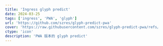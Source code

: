```yaml
---
title: 'Ingress glyph predict'
date: 2024-03-25
tags: ['ingress', 'PWA', 'glyph']
url: 'https://github.com/szres/glyph-predict-pwa'
cover: 'https://raw.githubusercontent.com/szres/glyph-predict-pwa/refs/heads/main/static/logo.png'
ctype: 'icon'
description: 'PWA 版本的 glyph predict'
---
```

